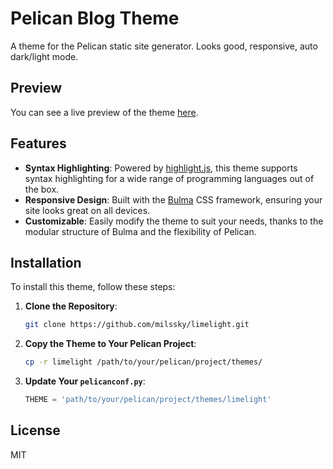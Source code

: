 # Pelican Blog Theme

A theme for the Pelican static site generator. Looks good, responsive, auto dark/light mode.

## Preview

You can see a live preview of the theme [here](https://blog.milssky.ru).

## Features

- **Syntax Highlighting**: Powered by [highlight.js](https://highlightjs.org/), this theme supports syntax highlighting for a wide range of programming languages out of the box.
- **Responsive Design**: Built with the [Bulma](https://bulma.io/) CSS framework, ensuring your site looks great on all devices.
- **Customizable**: Easily modify the theme to suit your needs, thanks to the modular structure of Bulma and the flexibility of Pelican.

## Installation

To install this theme, follow these steps:

1. **Clone the Repository**:
   ```sh
   git clone https://github.com/milssky/limelight.git
   ```

2. **Copy the Theme to Your Pelican Project**:
   ```sh
   cp -r limelight /path/to/your/pelican/project/themes/
   ```

3. **Update Your `pelicanconf.py`**:
   ```python
   THEME = 'path/to/your/pelican/project/themes/limelight'
   ```

## License
MIT
